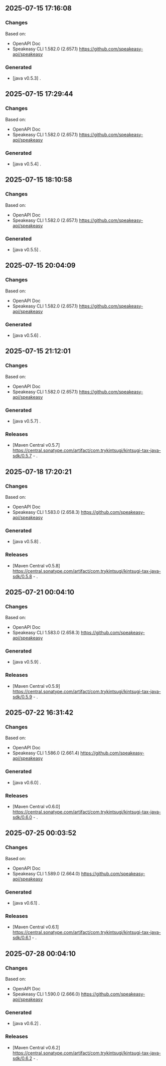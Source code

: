 

## 2025-07-15 17:16:08
### Changes
Based on:
- OpenAPI Doc  
- Speakeasy CLI 1.582.0 (2.657.1) https://github.com/speakeasy-api/speakeasy
### Generated
- [java v0.5.3] .

## 2025-07-15 17:29:44
### Changes
Based on:
- OpenAPI Doc  
- Speakeasy CLI 1.582.0 (2.657.1) https://github.com/speakeasy-api/speakeasy
### Generated
- [java v0.5.4] .

## 2025-07-15 18:10:58
### Changes
Based on:
- OpenAPI Doc  
- Speakeasy CLI 1.582.0 (2.657.1) https://github.com/speakeasy-api/speakeasy
### Generated
- [java v0.5.5] .

## 2025-07-15 20:04:09
### Changes
Based on:
- OpenAPI Doc  
- Speakeasy CLI 1.582.0 (2.657.1) https://github.com/speakeasy-api/speakeasy
### Generated
- [java v0.5.6] .

## 2025-07-15 21:12:01
### Changes
Based on:
- OpenAPI Doc  
- Speakeasy CLI 1.582.0 (2.657.1) https://github.com/speakeasy-api/speakeasy
### Generated
- [java v0.5.7] .
### Releases
- [Maven Central v0.5.7] https://central.sonatype.com/artifact/com.trykintsugi/kintsugi-tax-java-sdk/0.5.7 - .

## 2025-07-18 17:20:21
### Changes
Based on:
- OpenAPI Doc  
- Speakeasy CLI 1.583.0 (2.658.3) https://github.com/speakeasy-api/speakeasy
### Generated
- [java v0.5.8] .
### Releases
- [Maven Central v0.5.8] https://central.sonatype.com/artifact/com.trykintsugi/kintsugi-tax-java-sdk/0.5.8 - .

## 2025-07-21 00:04:10
### Changes
Based on:
- OpenAPI Doc  
- Speakeasy CLI 1.583.0 (2.658.3) https://github.com/speakeasy-api/speakeasy
### Generated
- [java v0.5.9] .
### Releases
- [Maven Central v0.5.9] https://central.sonatype.com/artifact/com.trykintsugi/kintsugi-tax-java-sdk/0.5.9 - .

## 2025-07-22 16:31:42
### Changes
Based on:
- OpenAPI Doc  
- Speakeasy CLI 1.586.0 (2.661.4) https://github.com/speakeasy-api/speakeasy
### Generated
- [java v0.6.0] .
### Releases
- [Maven Central v0.6.0] https://central.sonatype.com/artifact/com.trykintsugi/kintsugi-tax-java-sdk/0.6.0 - .

## 2025-07-25 00:03:52
### Changes
Based on:
- OpenAPI Doc  
- Speakeasy CLI 1.589.0 (2.664.0) https://github.com/speakeasy-api/speakeasy
### Generated
- [java v0.6.1] .
### Releases
- [Maven Central v0.6.1] https://central.sonatype.com/artifact/com.trykintsugi/kintsugi-tax-java-sdk/0.6.1 - .

## 2025-07-28 00:04:10
### Changes
Based on:
- OpenAPI Doc  
- Speakeasy CLI 1.590.0 (2.666.0) https://github.com/speakeasy-api/speakeasy
### Generated
- [java v0.6.2] .
### Releases
- [Maven Central v0.6.2] https://central.sonatype.com/artifact/com.trykintsugi/kintsugi-tax-java-sdk/0.6.2 - .